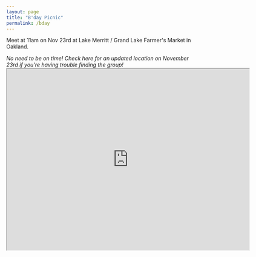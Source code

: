 ```yaml
---
layout: page
title: "B'day Picnic"
permalink: /bday
---
```

<p> Meet at 11am on Nov 23rd at Lake Merritt / Grand Lake Farmer's Market in Oakland. </p>

<div style="font-style: italic">No need to be on time! Check here for an updated location on November 23rd if you're having trouble finding the group!</div>

<iframe src="https://www.google.com/maps/d/u/0/embed?mid=1Acc0Se6rxgvlNJnJkJioC8U9jq64zIco" width="640" height="480"></iframe><Paste>
